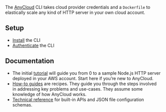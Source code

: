 The [AnyCloud](https://anycloudapp.com) CLI takes cloud provider credentials and a `Dockerfile` to elastically scale any kind of HTTP server in your own cloud account.

## Setup

* [Install](install.md) the CLI
* [Authenticate](authenticate.md) the CLI

## Documentation

* The initial [tutorial](tutorials/aws-node.md) will guide you from 0 to a sample Node.js HTTP server deployed in your AWS account. Start here if you’re new to AnyCloud.
* [How-to guides](how-to/README.md) are recipes. They guide you through the steps involved in addressing key problems and use-cases. They assume some knowledge of how AnyCloud works.
* [Technical reference](reference/README.md) for built-in APIs and JSON file configuration schemas.
